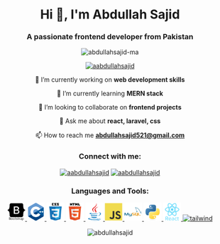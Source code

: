 <h1 align="center">Hi 👋, I'm Abdullah Sajid</h1>
<h3 align="center">A passionate frontend developer from Pakistan</h3>



<p align="center"> <img src="https://komarev.com/ghpvc/?username=abdullahsajid-ma&label=Profile%20views&color=0e75b6&style=flat" alt="abdullahsajid-ma" /> </p>

<p align="center"> <a href="https://twitter.com/aabdullahsajid" target="blank"><img src="https://img.shields.io/twitter/follow/aabdullahsajid?logo=twitter&style=for-the-badge" alt="aabdullahsajid" /></a> </p>

<div align="center">

 🔭 I’m currently working on **web development skills**

 🌱 I’m currently learning **MERN stack**

 👯 I’m looking to collaborate on **frontend projects**

 💬 Ask me about **react, laravel, css**

 📫 How to reach me **abdullahsajid521@gmail.com**
</div>

<h3 align="center">Connect with me:</h3>
<p align="center">
<a href="https://twitter.com/aabdullahsajid" target="blank"><img align="center" src="https://raw.githubusercontent.com/rahuldkjain/github-profile-readme-generator/master/src/images/icons/Social/twitter.svg" alt="aabdullahsajid" height="30" width="40" /></a>
<a href="https://linkedin.com/in/aabdullahsajid" target="blank"><img align="center" src="https://raw.githubusercontent.com/rahuldkjain/github-profile-readme-generator/master/src/images/icons/Social/linked-in-alt.svg" alt="aabdullahsajid" height="30" width="40" /></a>
</p>

<h3 align="center">Languages and Tools:</h3>
<p align="center"> <a href="https://getbootstrap.com" target="_blank" rel="noreferrer"> <img src="https://raw.githubusercontent.com/devicons/devicon/master/icons/bootstrap/bootstrap-plain-wordmark.svg" alt="bootstrap" width="40" height="40"/> </a> <a href="https://www.w3schools.com/cpp/" target="_blank" rel="noreferrer"> <img src="https://raw.githubusercontent.com/devicons/devicon/master/icons/cplusplus/cplusplus-original.svg" alt="cplusplus" width="40" height="40"/> </a> <a href="https://www.w3schools.com/css/" target="_blank" rel="noreferrer"> <img src="https://raw.githubusercontent.com/devicons/devicon/master/icons/css3/css3-original-wordmark.svg" alt="css3" width="40" height="40"/> </a> <a href="https://www.w3.org/html/" target="_blank" rel="noreferrer"> <img src="https://raw.githubusercontent.com/devicons/devicon/master/icons/html5/html5-original-wordmark.svg" alt="html5" width="40" height="40"/> </a> <a href="https://www.java.com" target="_blank" rel="noreferrer"> <img src="https://raw.githubusercontent.com/devicons/devicon/master/icons/java/java-original.svg" alt="java" width="40" height="40"/> </a> <a href="https://developer.mozilla.org/en-US/docs/Web/JavaScript" target="_blank" rel="noreferrer"> <img src="https://raw.githubusercontent.com/devicons/devicon/master/icons/javascript/javascript-original.svg" alt="javascript" width="40" height="40"/> </a> <a href="https://www.mysql.com/" target="_blank" rel="noreferrer"> <img src="https://raw.githubusercontent.com/devicons/devicon/master/icons/mysql/mysql-original-wordmark.svg" alt="mysql" width="40" height="40"/> </a> <a href="https://www.python.org" target="_blank" rel="noreferrer"> <img src="https://raw.githubusercontent.com/devicons/devicon/master/icons/python/python-original.svg" alt="python" width="40" height="40"/> </a> <a href="https://reactjs.org/" target="_blank" rel="noreferrer"> <img src="https://raw.githubusercontent.com/devicons/devicon/master/icons/react/react-original-wordmark.svg" alt="react" width="40" height="40"/> </a> <a href="https://tailwindcss.com/" target="_blank" rel="noreferrer"> <img src="https://www.vectorlogo.zone/logos/tailwindcss/tailwindcss-icon.svg" alt="tailwind" width="40" height="40"/> </a> </p>



<p align="center"><img align="center" src="https://github-readme-stats.vercel.app/api?username=abdullahsajid&show_icons=true&theme=tokyonight" alt="abdullahsajid" /></p>
